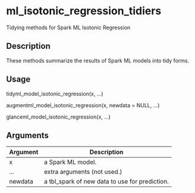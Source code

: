 # ml_isotonic_regression_tidiers


Tidying methods for Spark ML Isotonic Regression




## Description

These methods summarize the results of Spark ML models into tidy forms.





## Usage

tidyml_model_isotonic_regression(x, ...)

augmentml_model_isotonic_regression(x, newdata = NULL, ...)

glanceml_model_isotonic_regression(x, ...)





## Arguments


Argument      |Description
------------- |----------------
x | a Spark ML model.
... | extra arguments (not used.)
newdata | a tbl_spark of new data to use for prediction.






